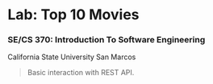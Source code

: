 # Lab: Top 10 Movies
### SE/CS 370: Introduction To Software Engineering
California State University San Marcos
> Basic interaction with REST API.
